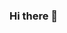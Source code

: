 ### Hi there 👋

<!--
**aashishtamsya/aashishtamsya** is a ✨ _special_ ✨ repository because its `README.md` (this file) appears on your GitHub profile.

Here are some ideas to get you started:

- 🔭 I’m currently working on Swift (iOS), Vapor and Flutter.
- 🌱 I’m currently learning Vapor and Flutter.
- 👯 I’m looking to collaborate on series-funded projects and would like to contribute to [open-source projects](https://www.aashishtamsya.com/side-projects).
- 🤔 If you looking for help with iOS app you can get in touch with me.
- 💬 You can view my [portfolio](https://www.aashishtamsya.com).
- 📫 You can reach me at aashish.tamsya@gmail.com
- ⚡ Fun fact: I love games and [stream](https://www.youtube.com/c/winny_is_live) when I feel like.
-->
